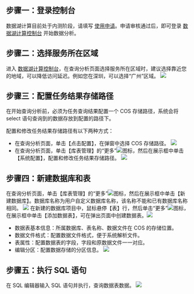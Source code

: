 ## 步骤一：登录控制台
数据湖计算目前处于内测阶段，请填写 [使用申请](https://cloud.tencent.com/apply/p/1462a6migol)。申请审核通过后，即可登录 [数据湖计算控制台](https://console.cloud.tencent.com/dlc) 开始数据分析。

## 步骤二：选择服务所在区域
进入 [数据湖计算控制台](https://console.cloud.tencent.com/dlc)，在查询分析页面选择服务所在区域时，建议选择靠近您的地域，可以降低访问延迟。例如您在深圳，可以选择“广州”区域。
![](https://main.qcloudimg.com/raw/721b9ffa606ffa014bb808e6d21d7a67.png)

## 步骤三：配置任务结果存储路径
在开始查询分析前，必须为任务查询结果配置一个 COS 存储路径，系统会将 select 语句查询到的数据存放到配置的路径下。

配置和修改任务结果存储路径有以下两种方式：
- 在查询分析页面，单击【点击配置】，在弹窗中选择 COS 存储路径。
![](https://main.qcloudimg.com/raw/7801e2a2b347cac9707a966447c1a227.png)
- 在查询分析页面，单击【库表管理】的“更多”![](https://main.qcloudimg.com/raw/b11192b7791016669333f5321cc6825e.png)图标，然后在展示框中单击【系统配置】，配置和修改任务结果存储路径。
![](https://main.qcloudimg.com/raw/f6da8d8e90200760b939dab7f37e55a1.png)

## 步骤四：新建数据库和表
在查询分析页面，单击【库表管理】的“更多”![](https://main.qcloudimg.com/raw/b11192b7791016669333f5321cc6825e.png)图标，然后在展示框中单击【新建数据库】。数据库名称为用户自定义数据库名称，该名称不能和已有数据库名称相同。
![](https://main.qcloudimg.com/raw/6792f7a7b898d6440635f47c4766b317.png)
在新建的数据库项目中，鼠标悬停【表】行，然后单击“更多”![](https://main.qcloudimg.com/raw/b11192b7791016669333f5321cc6825e.png)图标，在展示框中单击【添加数据表】，可在弹出页面中创建数据表。![](https://main.qcloudimg.com/raw/f1f5d94dce74409782f67c10321761b4.png)
- 数据表基本信息：所属数据库、表名称、数据文件在 COS 的存储位置。
- 数据文件格式：配置数据文件格式，便于系统解析文件。
- 表属性：配置数据表的字段，字段和原数据文件一一对应。
- 编辑分区：配置数据存储的分区信息。
![](https://main.qcloudimg.com/raw/cac56a418db68579c0584b6c0ffb913d.png)

## 步骤五：执行 SQL 语句
在 SQL 编辑器输入 SQL 语句并执行，查询数据表数据。
![](https://main.qcloudimg.com/raw/f94a507a7b8c2cf0625814cfdf43b7bb.png)
